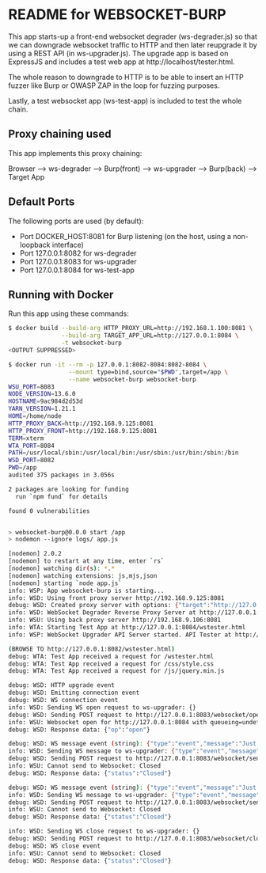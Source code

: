 # README for WEBSOCKET-BURP

This app starts-up a front-end websocket degrader (ws-degrader.js) so that we can downgrade websocket traffic to HTTP and then later reupgrade it by using a REST API (in ws-upgrader.js). The upgrade app is based on ExpressJS and includes a test web app at http://localhost/tester.html.

The whole reason to downgrade to HTTP is to be able to insert an HTTP fuzzer
like Burp or OWASP ZAP in the loop for fuzzing purposes.

Lastly, a test websocket app (ws-test-app) is included to test the whole chain.

## Proxy chaining used

This app implements this proxy chaining:

Browser --> ws-degrader --> Burp(front) --> ws-upgrader --> Burp(back) --> Target App

## Default Ports

The following ports are used (by default):

-   Port DOCKER_HOST:8081 for Burp listening (on the host, using a non-loopback interface)
-   Port 127.0.0.1:8082 for ws-degrader
-   Port 127.0.0.1:8083 for ws-upgrader
-   Port 127.0.0.1:8084 for ws-test-app

## Running with Docker

Run this app using these commands:

```bash
$ docker build --build-arg HTTP_PROXY_URL=http://192.168.1.100:8081 \
               --build-arg TARGET_APP_URL=http://127.0.0.1:8084 \
               -t websocket-burp
<OUTPUT SUPPRESSED>

$ docker run -it --rm -p 127.0.0.1:8082-8084:8082-8084 \
                 --mount type=bind,source="$PWD",target=/app \
                 --name websocket-burp websocket-burp
WSU_PORT=8083
NODE_VERSION=13.6.0
HOSTNAME=9ac984d2d53d
YARN_VERSION=1.21.1
HOME=/home/node
HTTP_PROXY_BACK=http://192.168.9.125:8081
HTTP_PROXY_FRONT=http://192.168.9.125:8081
TERM=xterm
WTA_PORT=8084
PATH=/usr/local/sbin:/usr/local/bin:/usr/sbin:/usr/bin:/sbin:/bin
WSD_PORT=8082
PWD=/app
audited 375 packages in 3.056s

2 packages are looking for funding
  run `npm fund` for details

found 0 vulnerabilities


> websocket-burp@0.0.0 start /app
> nodemon --ignore logs/ app.js

[nodemon] 2.0.2
[nodemon] to restart at any time, enter `rs`
[nodemon] watching dir(s): *.*
[nodemon] watching extensions: js,mjs,json
[nodemon] starting `node app.js`
info: WSP: App websocket-burp is starting...
info: WSD: Using front proxy server http://192.168.9.125:8081
debug: WSD: Created proxy server with options: {"target":"http://127.0.0.1:8084","agent":{"secureProxy":false,"proxy":{"protocol":"http:","slashes":true,"auth":null,"host":"192.168.9.125","port":8081,"hostname":"192.168.9.125","hash":null,"search":null,"query":null,"href":"http://192.168.9.125:8081/"}},"prependPath":true}
info: WSD: WebSocket Degrader Reverse Proxy Server at http://127.0.0.1:8082 fronting the target app at http://127.0.0.1:8084
info: WSU: Using back proxy server http://192.168.9.106:8081
info: WTA: Starting Test App at http://127.0.0.1:8084/wstester.html
info: WSP: WebSocket Upgrader API Server started. API Tester at http://127.0.0.1:8083/tester.html

(BROWSE TO http://127.0.0.1:8082/wstester.html)
debug: WTA: Test App received a request for /wstester.html
debug: WTA: Test App received a request for /css/style.css
debug: WTA: Test App received a request for /js/jquery.min.js

debug: WSD: HTTP upgrade event
debug: WSD: Emitting connection event
debug: WSD: WS connection event
info: WSD: Sending WS open request to ws-upgrader: {}
debug: WSD: Sending POST request to http://127.0.0.1:8083/websocket/open with body {"url":"http://127.0.0.1:8084"}
info: WSU: Websocket open for http://127.0.0.1:8084 with queueing=undefined
debug: WSD: Response data: {"op":"open"}

debug: WSD: WS message event (string): {"type":"event","message":"Just a test!","wsSendTime":"2020-01-16T21:32:19.333Z"}
info: WSD: Sending WS message to ws-upgrader: {"type":"event","message":"Just a test!","wsSendTime":"2020-01-16T21:32:19.333Z"}
debug: WSD: Sending POST request to http://127.0.0.1:8083/websocket/send with body {"type":"event","message":"Just a test!","wsSendTime":"2020-01-16T21:32:19.333Z"}
info: WSU: Cannot send to Websocket: Closed
debug: WSD: Response data: {"status":"Closed"}

debug: WSD: WS message event (string): {"type":"event","message":"Just a test!","wsSendTime":"2020-01-16T21:32:26.198Z"}
info: WSD: Sending WS message to ws-upgrader: {"type":"event","message":"Just a test!","wsSendTime":"2020-01-16T21:32:26.198Z"}
debug: WSD: Sending POST request to http://127.0.0.1:8083/websocket/send with body {"type":"event","message":"Just a test!","wsSendTime":"2020-01-16T21:32:26.198Z"}
info: WSU: Cannot send to Websocket: Closed
debug: WSD: Response data: {"status":"Closed"}

info: WSD: Sending WS close request to ws-upgrader: {}
debug: WSD: Sending POST request to http://127.0.0.1:8083/websocket/close with body {}
debug: WSD: WS close event
info: WSU: Cannot send to Websocket: Closed
debug: WSD: Response data: {"status":"Closed"}
```
